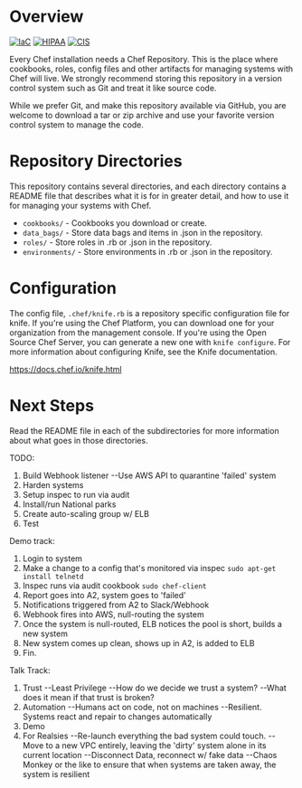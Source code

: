 # Overview

[![IaC](https://app.soluble.cloud/api/v1/public/badges/67b75678-a852-4864-8b7d-288b19223658.svg)](https://app.soluble.cloud/repos/details/github.com/galenemery/chefconf2018)  [![HIPAA](https://app.soluble.cloud/api/v1/public/badges/f0da3d70-9373-4069-a11a-6d6cacfdb57f.svg)](https://app.soluble.cloud/repos/details/github.com/galenemery/chefconf2018)  [![CIS](https://app.soluble.cloud/api/v1/public/badges/0f6aee67-20a3-4b52-9f98-ab58016a78d3.svg)](https://app.soluble.cloud/repos/details/github.com/galenemery/chefconf2018)  

Every Chef installation needs a Chef Repository. This is the place where cookbooks, roles, config files and other artifacts for managing systems with Chef will live. We strongly recommend storing this repository in a version control system such as Git and treat it like source code.

While we prefer Git, and make this repository available via GitHub, you are welcome to download a tar or zip archive and use your favorite version control system to manage the code.

# Repository Directories

This repository contains several directories, and each directory contains a README file that describes what it is for in greater detail, and how to use it for managing your systems with Chef.

- `cookbooks/` - Cookbooks you download or create.
- `data_bags/` - Store data bags and items in .json in the repository.
- `roles/` - Store roles in .rb or .json in the repository.
- `environments/` - Store environments in .rb or .json in the repository.

# Configuration

The config file, `.chef/knife.rb` is a repository specific configuration file for knife. If you're using the Chef Platform, you can download one for your organization from the management console. If you're using the Open Source Chef Server, you can generate a new one with `knife configure`. For more information about configuring Knife, see the Knife documentation.

<https://docs.chef.io/knife.html>

# Next Steps

Read the README file in each of the subdirectories for more information about what goes in those directories.


TODO:

1) Build Webhook listener
--Use AWS API to quarantine 'failed' system
2) Harden systems
3) Setup inspec to run via audit
4) Install/run National parks
5) Create auto-scaling group w/ ELB
5) Test

Demo track:
1) Login to system
2) Make a change to a config that's monitored via inspec `sudo apt-get install telnetd`
3) Inspec runs via audit cookbook `sudo chef-client`
4) Report goes into A2, system goes to 'failed'
5) Notifications triggered from A2 to Slack/Webhook
6) Webhook fires into AWS, null-routing the system
7) Once the system is null-routed, ELB notices the pool is short, builds a new system
8) New system comes up clean, shows up in A2, is added to ELB
9) Fin.

Talk Track:
1) Trust
--Least Privilege
--How do we decide we trust a system?
--What does it mean if that trust is broken?
2) Automation
--Humans act on code, not on machines
--Resilient.  Systems react and repair to changes automatically
3) Demo
4) For Realsies
--Re-launch everything the bad system could touch.
--Move to a new VPC entirely, leaving the 'dirty' system alone in its current location
--Disconnect Data, reconnect w/ fake data
--Chaos Monkey or the like to ensure that when systems are taken away, the system is resilient

